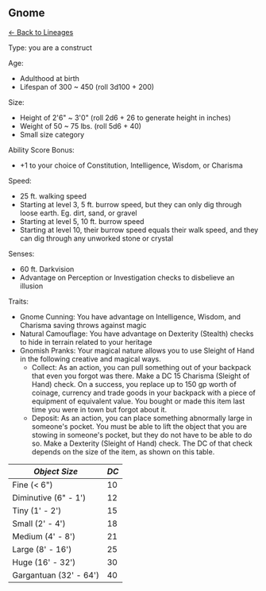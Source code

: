 ## Gnome

[<- Back to Lineages](index.md)

Type: you are a construct

Age:

- Adulthood at birth
- Lifespan of 300 ~ 450 (roll 3d100 + 200)

Size:

- Height of 2'6" ~ 3'0" (roll 2d6 + 26 to generate height in inches)
- Weight of 50 ~ 75 lbs. (roll 5d6 + 40)
- Small size category

Ability Score Bonus:

- +1 to your choice of Constitution, Intelligence, Wisdom, or Charisma

Speed:

- 25 ft. walking speed
- Starting at level 3, 5 ft. burrow speed, but they can only dig through loose earth. Eg. dirt, sand, or gravel
- Starting at level 5, 10 ft. burrow speed
- Starting at level 10, their burrow speed equals their walk speed, and they can dig through any unworked stone or crystal

Senses:

- 60 ft. Darkvision
- Advantage on Perception or Investigation checks to disbelieve an illusion 

Traits:

- Gnome Cunning: You have advantage on Intelligence, Wisdom, and Charisma saving throws against magic
- Natural Camouflage: You have advantage on Dexterity (Stealth) checks to hide in terrain related to your heritage
- Gnomish Pranks: Your magical nature allows you to use Sleight of Hand in the following creative and magical ways.
	- Collect: As an action, you can pull something out of your backpack that even you forgot was there. Make a DC 15 Charisma (Sleight of Hand) check. On a success, you replace up to 150 gp worth of coinage, currency and trade goods in your backpack with a piece of equipment of equivalent value. You bought or made this item last time you were in town but forgot about it.
	- Deposit: As an action, you can place something abnormally large in someone's pocket. You must be able to lift the object that you are stowing in someone's pocket, but they do not have to be able to do so. Make a Dexterity (Sleight of Hand) check. The DC of that check depends on the size of the item, as shown on this table.

| *Object Size*            | *DC*  |
| ---------------------- | --- |
| Fine (< 6")            | 10  |
| Diminutive (6" - 1')   | 12  |
| Tiny (1' - 2')         | 15  |
| Small (2' - 4')        | 18  |
| Medium (4' - 8')       | 21  |
| Large (8' - 16')       | 25  |
| Huge (16' - 32')       | 30  |
| Gargantuan (32' - 64') | 40  |
 